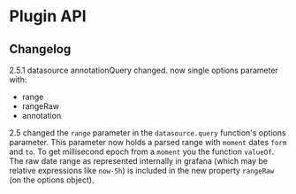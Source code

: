 # Plugin API

## Changelog

2.5.1
datasource annotationQuery changed. now single options parameter with:
- range
- rangeRaw
- annotation

2.5 changed the `range` parameter in the `datasource.query` function's options parameter. This
parameter now holds a parsed range with `moment` dates `form` and `to`. To get
millisecond epoch from a `moment` you the function `valueOf`. The raw date range as represented
internally in grafana (which may be relative expressions like `now-5h`) is included in the
new property `rangeRaw` (on the options object).
